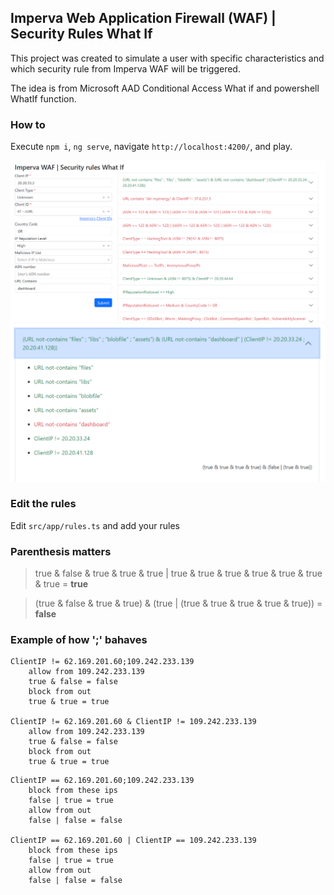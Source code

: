 ## Imperva Web Application Firewall (WAF) | Security Rules What If

This project was created to simulate a user with specific characteristics and which security rule from Imperva WAF will be triggered.

The idea is from Microsoft AAD Conditional Access What if and powershell WhatIf function.

### How to

Execute `npm i`, `ng serve`, navigate `http://localhost:4200/`, and play.

![Two containers of whatif and results](https://raw.githubusercontent.com/akeske/Imperva-WAF-WhatIf/main/images/image1.png)
![Results per rule](https://raw.githubusercontent.com/akeske/Imperva-WAF-WhatIf/main/images/image2.png)

### Edit the rules

Edit `src/app/rules.ts` and add your rules

### Parenthesis matters

> true & false & true & true & true | true & true & true & true & true & true & true = **true**

> (true & false & true & true) & (true | (true & true & true & true & true)) = **false**

### Example of how ';' bahaves

```plaintext
ClientIP != 62.169.201.60;109.242.233.139
    allow from 109.242.233.139
    true & false = false
    block from out
    true & true = true

ClientIP != 62.169.201.60 & ClientIP != 109.242.233.139
    allow from 109.242.233.139
    true & false = false
    block from out
    true & true = true
```

```plaintext
ClientIP == 62.169.201.60;109.242.233.139
    block from these ips
    false | true = true
    allow from out
    false | false = false

ClientIP == 62.169.201.60 | ClientIP == 109.242.233.139
    block from these ips
    false | true = true
    allow from out
    false | false = false
```
